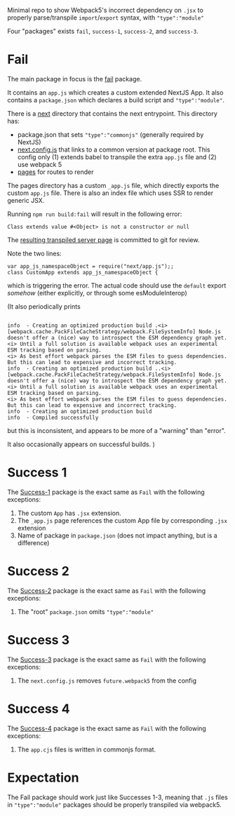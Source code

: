 Minimal repo to show Webpack5's incorrect dependency on `.jsx` to properly parse/transpile `import`/`export` syntax, with `"type":"module"`

Four "packages" exists `fail`, `success-1`, `success-2`, and `success-3`.

# Fail

The main package in focus is the [fail](./fail) package.

It contains an `app.js` which creates a custom extended NextJS App. It also contains a `package.json` which declares a build script and `"type":"module"`.

There is a [next](./fail/next) directory that contains the next entrypoint. This directory has:

* package.json that sets `"type":"commonjs"` (generally required by NextJS)
* [next.config.js](./fail/next/next.config.js) that links to a common version at package root. This config only (1) extends babel to transpile the extra `app.js` file and (2) use webpack 5
* [pages](./fail/next/pages) for routes to render

The pages directory has a custom `_app.js` file, which directly exports the custom `app.js` file. There is also an index file which uses SSR to render generic JSX.

Running `npm run build:fail` will result in the following error:

```
Class extends value #<Object> is not a constructor or null
```

The [resulting transpiled server page](./fail/next/.next/server/pages/_app.js) is committed to git for review.

Note the two lines:
```
var app_js_namespaceObject = require("next/app.js");;
class CustomApp extends app_js_namespaceObject {
```
which is triggering the error.
The actual code should use the `default` export _somehow_ (either explicitly, or through some esModuleInterop)

(It also periodically prints
```

info  - Creating an optimized production build .<i> [webpack.cache.PackFileCacheStrategy/webpack.FileSystemInfo] Node.js doesn't offer a (nice) way to introspect the ESM dependency graph yet.
<i> Until a full solution is available webpack uses an experimental ESM tracking based on parsing.
<i> As best effort webpack parses the ESM files to guess dependencies. But this can lead to expensive and incorrect tracking.
info  - Creating an optimized production build ..<i> [webpack.cache.PackFileCacheStrategy/webpack.FileSystemInfo] Node.js doesn't offer a (nice) way to introspect the ESM dependency graph yet.
<i> Until a full solution is available webpack uses an experimental ESM tracking based on parsing.
<i> As best effort webpack parses the ESM files to guess dependencies. But this can lead to expensive and incorrect tracking.
info  - Creating an optimized production build
info  - Compiled successfully
```
but this is inconsistent, and appears to be more of a "warning" than "error".

It also occasionally appears on successful builds.
)

# Success 1

The [Success-1](./success-1) package is the exact same as `Fail` with the following exceptions:

1) The custom `App` has `.jsx` extension.
2) The `_app.js` page references the custom App file by corresponding `.jsx` extension
3) Name of package in `package.json` (does not impact anything, but is a difference)

# Success 2

The [Success-2](./success-2) package is the exact same as `Fail` with the following exceptions:

1) The "root" `package.json` omits `"type":"module"`

# Success 3

The [Success-3](./success-3) package is the exact same as `Fail` with the following exceptions:

1) The `next.config.js` removes `future.webpack5` from the config

# Success 4

The [Success-4](./success-4) package is the exact same as `Fail` with the following exceptions:

1) The `app.cjs` files is written in commonjs format.

# Expectation

The Fail package should work just like Successes 1-3, meaning that `.js` files in `"type":"module"` packages should be properly transpiled via webpack5.

